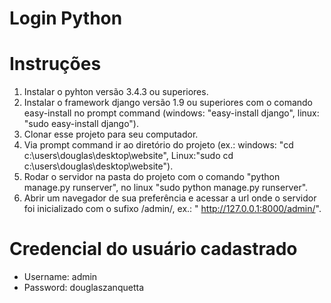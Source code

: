# Login Python
# Instruções
1. Instalar o pyhton versão 3.4.3 ou superiores.
2. Instalar o framework django versão 1.9 ou superiores com o comando easy-install no prompt command (windows: "easy-install django", linux: "sudo easy-install django").
3. Clonar esse projeto para seu computador.
4. Via prompt command ir ao diretório do projeto (ex.: windows:  "cd c:\users\douglas\desktop\website", Linux:"sudo cd c:\users\douglas\desktop\website").
5. Rodar o servidor na pasta do projeto com o comando "python manage.py runserver", no linux "sudo python manage.py runserver".
6. Abrir um navegador de sua preferência e acessar a url onde o servidor foi inicializado com o sufixo /admin/, ex.: " http://127.0.0.1:8000/admin/".


# Credencial do usuário cadastrado

- Username: admin
- Password: douglaszanquetta
